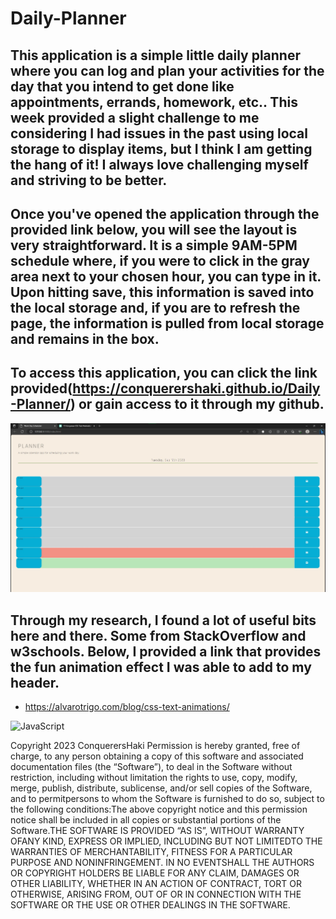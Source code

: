 # Daily-Planner

## This application is a simple little daily planner where you can log and plan your activities for the day that you intend to get done like appointments, errands, homework, etc.. This week provided a slight challenge to me considering I had issues in the past using local storage to display items, but I think I am getting the hang of it! I always love challenging myself and striving to be better.

## Once you've opened the application through the provided link below, you will see the layout is very straightforward. It is a simple 9AM-5PM schedule where, if you were to click in the gray area next to your chosen hour, you can type in it. Upon hitting save, this information is saved into the local storage and, if you are to refresh the page, the information is pulled from local storage and remains in the box.

## To access this application, you can click the link provided(https://conquerershaki.github.io/Daily-Planner/) or gain access to it through my github.

![Application Screenshot](./images/screenshot.jpg)

## Through my research, I found a lot of useful bits here and there. Some from StackOverflow and w3schools. Below, I provided a link that provides the fun animation effect I was able to add to my header.

- https://alvarotrigo.com/blog/css-text-animations/

![JavaScript](https://img.shields.io/badge/logo-javascript-blue?logo=javascript)

Copyright 2023 ConquerersHaki Permission is hereby granted, free of charge, to any person obtaining a copy of this software and associated documentation files (the “Software”), to deal in the Software without restriction, including without limitation the rights to use, copy, modify, merge, publish, distribute, sublicense, and/or sell copies of the Software, and to permitpersons to whom the Software is furnished to do so, subject to the following conditions:The above copyright notice and this permission notice shall be included in all copies or substantial portions of the Software.THE SOFTWARE IS PROVIDED “AS IS”, WITHOUT WARRANTY OFANY KIND, EXPRESS OR IMPLIED, INCLUDING BUT NOT LIMITEDTO THE WARRANTIES OF MERCHANTABILITY, FITNESS FOR A PARTICULAR PURPOSE AND NONINFRINGEMENT. IN NO EVENTSHALL THE AUTHORS OR COPYRIGHT HOLDERS BE LIABLE FOR ANY CLAIM, DAMAGES OR OTHER LIABILITY, WHETHER IN AN ACTION OF CONTRACT, TORT OR OTHERWISE, ARISING FROM, OUT OF OR IN CONNECTION WITH THE SOFTWARE OR THE USE OR OTHER DEALINGS IN THE SOFTWARE.
